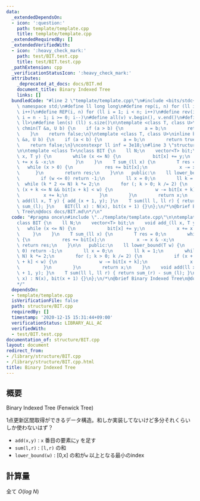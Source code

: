```yaml
---
data:
  _extendedDependsOn:
  - icon: ':question:'
    path: template/template.cpp
    title: template/template.cpp
  _extendedRequiredBy: []
  _extendedVerifiedWith:
  - icon: ':heavy_check_mark:'
    path: test/BIT.test.cpp
    title: test/BIT.test.cpp
  _pathExtension: cpp
  _verificationStatusIcon: ':heavy_check_mark:'
  attributes:
    _deprecated_at_docs: docs/BIT.md
    document_title: Binary Indexed Tree
    links: []
  bundledCode: "#line 2 \"template/template.cpp\"\n#include <bits/stdc++.h>\nusing\
    \ namespace std;\n#define ll long long\n#define rep(i, n) for (ll i = 0; i < n;\
    \ i++)\n#define REP(i, n) for (ll i = 1; i < n; i++)\n#define rev(i, n) for (ll\
    \ i = n - 1; i >= 0; i--)\n#define all(v) v.begin(), v.end()\n#define P pair<ll,\
    \ ll>\n#define len(s) (ll) s.size()\n\ntemplate <class T, class U>\ninline bool\
    \ chmin(T &a, U b) {\n    if (a > b) {\n        a = b;\n        return true;\n\
    \    }\n    return false;\n}\ntemplate <class T, class U>\ninline bool chmax(T\
    \ &a, U b) {\n    if (a < b) {\n        a = b;\n        return true;\n    }\n\
    \    return false;\n}\nconstexpr ll inf = 3e18;\n#line 3 \"structure/BIT.cpp\"\
    \n\ntemplate <class T>\nclass BIT {\n    ll N;\n    vector<T> bit;\n    void add_(ll\
    \ x, T y) {\n        while (x <= N) {\n            bit[x] += y;\n            x\
    \ += x & -x;\n        }\n    }\n    T sum_(ll x) {\n        T res = 0;\n     \
    \   while (x > 0) {\n            res += bit[x];\n            x -= x & -x;\n  \
    \      }\n        return res;\n    }\n\n   public:\n    ll lower_bound(T w) {\n\
    \        if (w <= 0) return -1;\n        ll x = 0;\n        ll k = 1;\n      \
    \  while (k * 2 <= N) k *= 2;\n        for (; k > 0; k /= 2) {\n            if\
    \ (x + k <= N && bit[x + k] < w) {\n                w -= bit[x + k];\n       \
    \         x += k;\n            }\n        }\n        return x;\n    }\n    void\
    \ add(ll x, T y) { add_(x + 1, y); }\n    T sum(ll l, ll r) { return sum_(r) -\
    \ sum_(l); }\n    BIT(ll x) : N(x), bit(x + 1) {}\n};\n/*\n@brief Binary Indexed\
    \ Tree\n@docs docs/BIT.md\n*/\n"
  code: "#pragma once\n#include \"../template/template.cpp\"\n\ntemplate <class T>\n\
    class BIT {\n    ll N;\n    vector<T> bit;\n    void add_(ll x, T y) {\n     \
    \   while (x <= N) {\n            bit[x] += y;\n            x += x & -x;\n   \
    \     }\n    }\n    T sum_(ll x) {\n        T res = 0;\n        while (x > 0)\
    \ {\n            res += bit[x];\n            x -= x & -x;\n        }\n       \
    \ return res;\n    }\n\n   public:\n    ll lower_bound(T w) {\n        if (w <=\
    \ 0) return -1;\n        ll x = 0;\n        ll k = 1;\n        while (k * 2 <=\
    \ N) k *= 2;\n        for (; k > 0; k /= 2) {\n            if (x + k <= N && bit[x\
    \ + k] < w) {\n                w -= bit[x + k];\n                x += k;\n   \
    \         }\n        }\n        return x;\n    }\n    void add(ll x, T y) { add_(x\
    \ + 1, y); }\n    T sum(ll l, ll r) { return sum_(r) - sum_(l); }\n    BIT(ll\
    \ x) : N(x), bit(x + 1) {}\n};\n/*\n@brief Binary Indexed Tree\n@docs docs/BIT.md\n\
    */"
  dependsOn:
  - template/template.cpp
  isVerificationFile: false
  path: structure/BIT.cpp
  requiredBy: []
  timestamp: '2020-12-15 15:31:44+09:00'
  verificationStatus: LIBRARY_ALL_AC
  verifiedWith:
  - test/BIT.test.cpp
documentation_of: structure/BIT.cpp
layout: document
redirect_from:
- /library/structure/BIT.cpp
- /library/structure/BIT.cpp.html
title: Binary Indexed Tree
---
```

## 概要

Binary Indexed Tree (Fenwick Tree)

1点更新区間取得ができるデータ構造。和しか実装してないけど多分それくらいしか使わないはず？

- ```add(x,y)``` : ```x``` 番目の要素に```y``` を足す
- ```sum(l,r)``` : ```[l,r)``` の和
- ```lower_bound(w)``` : [0,x] の和が```w``` 以上となる最小のindex

## 計算量

全て $O(log\ N)$